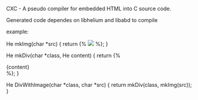 CXC - A pseudo compiler for embedded HTML into C source code.

Generated code dependes on libhelium and libabd to compile

example:

He mkImg(char *src)
{
	return {% <img src={src}/> %};
}

He mkDiv(char *class, He content)
{
	return {%
		<div class={class}>
			{content}
		</div>
	%};
}

He DivWithImage(char *class, char *src)
{
	return mkDiv(class, mkImg(src));
}
